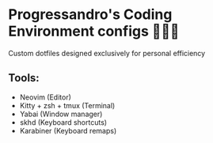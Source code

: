 # Progressandro's Coding Environment configs 🧑🏻‍💻
Custom dotfiles designed exclusively for personal efficiency

## Tools:
- Neovim (Editor)
- Kitty + zsh + tmux (Terminal)
- Yabai (Window manager)
- skhd (Keyboard shortcuts)
- Karabiner (Keyboard remaps)
